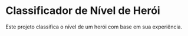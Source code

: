 # Classificador de Nível de Herói

Este projeto classifica o nível de um herói com base em sua experiência.